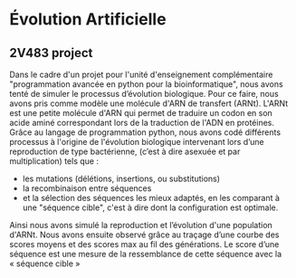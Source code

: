# Évolution Artificielle

## 2V483 project 

Dans le cadre d'un projet pour l'unité d'enseignement complémentaire "programmation avancée en python pour la bioinformatique", nous avons tenté de simuler le processus d’évolution biologique. Pour ce faire, nous avons pris comme modèle une molécule d'ARN de transfert (ARNt). L'ARNt est une petite molécule d'ARN qui permet de traduire un codon en son acide aminé correspondant lors de la traduction de l'ADN en protéines. Grâce au langage de programmation python, nous avons codé différents processus à l'origine de l'évolution biologique intervenant lors d’une reproduction de type bactérienne, (c’est à dire asexuée et par multiplication) tels que :
* les mutations (délétions, insertions, ou substitutions)
* la recombinaison entre séquences 
* et la sélection des séquences les mieux adaptés, en les comparant à une "séquence cible", c'est à dire dont la configuration est optimale.

Ainsi nous avons simulé la reproduction et l’évolution d'une population d'ARNt. Nous avons ensuite observé grâce au traçage d’une courbe des scores moyens et des scores max au fil des générations.
Le score d’une séquence est une mesure de la ressemblance de cette séquence avec la « séquence cible »
 

